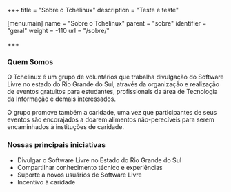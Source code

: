 +++
title = "Sobre o Tchelinux"
description = "Teste e teste"

[menu.main]
  name = "Sobre o Tchelinux"
  parent = "sobre"
  identifier = "geral"
  weight = -110
  url = "/sobre/"

+++
### Quem Somos

O Tchelinux é um grupo de voluntários que trabalha divulgação do Software Livre no estado do Rio Grande do Sul, através da organização e realização de eventos gratuitos para estudantes, profissionais da área de Tecnologia da Informação e demais interessados.

O grupo promove também a caridade, uma vez que participantes de seus eventos são encorajados a doarem alimentos não-perecíveis para serem encaminhados à instituções de caridade.   

### Nossas principais iniciativas

 - Divulgar o Software Livre no Estado do Rio Grande do Sul
 - Compartilhar conhecimento técnico e experiências
 - Suporte a novos usuários de Software Livre
 - Incentivo à caridade
